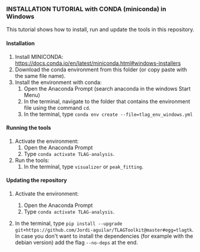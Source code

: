 ### INSTALLATION TUTORIAL with CONDA (miniconda) in Windows

This tutorial shows how to install, run and update the tools in this repository. 

#### Installation

1. Install MINICONDA: https://docs.conda.io/en/latest/miniconda.html#windows-installers
2. Download the conda environment from this folder (or copy paste with the same file name).
3. Install the environment with conda:
    1. Open the Anaconda Prompt (search anaconda in the windows Start Menu)
    2. In the terminal, navigate to the folder that contains the environment file using the command `cd`.
    3. In the terminal, type `conda env create --file=tlag_env_windows.yml`


#### Running the tools

1. Activate the environment:
    1. Open the Anaconda Prompt
    2. Type `conda activate TLAG-analysis`.
2. Run the tools:
    1. In the terminal, type `visualizer` or `peak_fitting`.

#### Updating the repository

1. Activate the environment:
    1. Open the Anaconda Prompt
    2. Type `conda activate TLAG-analysis`.

2. In the terminal, type `pip install --upgrade git+https://github.com/Jordi-aguilar/TLAGToolkit@master#egg=tlagtk`. In case you don't want to install the dependencies (for example with the debian version) add the flag `--no-deps` at the end.
